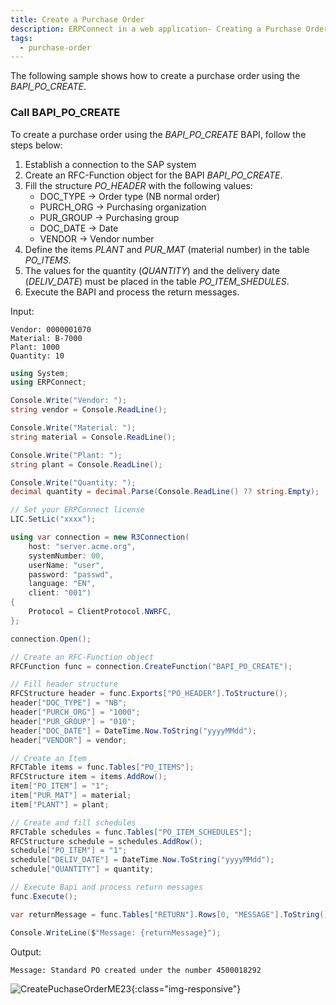 ```yaml
---
title: Create a Purchase Order
description: ERPConnect in a web application- Creating a Purchase Order via BAPI
tags:
  - purchase-order
---
```



The following sample shows how to create a purchase order using the *BAPI_PO_CREATE*.


### Call BAPI_PO_CREATE

To create a purchase order using the *BAPI_PO_CREATE* BAPI, follow the steps below:

1. Establish a connection to the SAP system 
2. Create an RFC-Function object for the BAPI *BAPI_PO_CREATE*.
3. Fill the structure *PO_HEADER* with the following values: 
	- DOC_TYPE -> Order type (NB normal order)
	- PURCH_ORG -> Purchasing organization
	- PUR_GROUP -> Purchasing group
	- DOC_DATE -> Date 
	- VENDOR -> Vendor number
4. Define the items *PLANT* and *PUR_MAT* (material number) in the table *PO_ITEMS*. <br>
5. The values for the quantity (*QUANTITY*) and the delivery date (*DELIV_DATE*) must be placed in the table *PO_ITEM_SHEDULES*.
6. Execute the BAPI and process the return messages.

Input:
```
Vendor: 0000001070
Material: B-7000
Plant: 1000
Quantity: 10
```

```csharp linenums="1" title="BAPI_PO_CREATE"
using System;
using ERPConnect;

Console.Write("Vendor: ");
string vendor = Console.ReadLine();

Console.Write("Material: ");
string material = Console.ReadLine();

Console.Write("Plant: ");
string plant = Console.ReadLine();

Console.Write("Quantity: ");
decimal quantity = decimal.Parse(Console.ReadLine() ?? string.Empty);

// Set your ERPConnect license
LIC.SetLic("xxxx");

using var connection = new R3Connection(
    host: "server.acme.org",
    systemNumber: 00,
    userName: "user",
    password: "passwd",
    language: "EN",
    client: "001")
{
    Protocol = ClientProtocol.NWRFC,
};

connection.Open();

// Create an RFC-Function object
RFCFunction func = connection.CreateFunction("BAPI_PO_CREATE");

// Fill header structure
RFCStructure header = func.Exports["PO_HEADER"].ToStructure();
header["DOC_TYPE"] = "NB";
header["PURCH_ORG"] = "1000";
header["PUR_GROUP"] = "010";
header["DOC_DATE"] = DateTime.Now.ToString("yyyyMMdd");
header["VENDOR"] = vendor;

// Create an Item
RFCTable items = func.Tables["PO_ITEMS"];
RFCStructure item = items.AddRow();
item["PO_ITEM"] = "1";
item["PUR_MAT"] = material;
item["PLANT"] = plant;

// Create and fill schedules
RFCTable schedules = func.Tables["PO_ITEM_SCHEDULES"];
RFCStructure schedule = schedules.AddRow();
schedule["PO_ITEM"] = "1";
schedule["DELIV_DATE"] = DateTime.Now.ToString("yyyyMMdd");
schedule["QUANTITY"] = quantity;

// Execute Bapi and process return messages
func.Execute();

var returnMessage = func.Tables["RETURN"].Rows[0, "MESSAGE"].ToString();

Console.WriteLine($"Message: {returnMessage}");
```

Output:

```
Message: Standard PO created under the number 4500018292
```

![CreatePuchaseOrderME23]( site:assets/images/erpconnect/samples/CreatePuchaseOrderME23.jpg){:class="img-responsive"}
